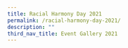 ```yaml
---
title: Racial Harmony Day 2021
permalink: /racial-harmony-day-2021/
description: ""
third_nav_title: Event Gallery 2021
---
```

